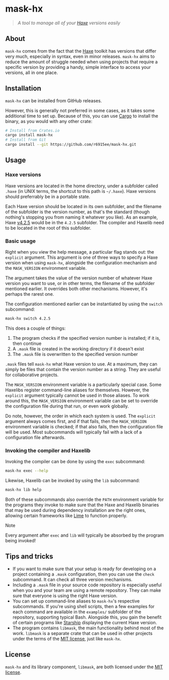# mask-hx

> *A tool to manage all of your [Haxe](https://haxe.org) versions easily*

## About

`mask-hx` comes from the fact that the [Haxe](https://haxe.org) toolkit
has versions that differ very much, especially in syntax, even in minor
releases.  `mask-hx` aims to reduce the amount of struggle needed when
using projects that require a specific version by providing a handy, simple
interface to access your versions, all in one place.

## Installation

`mask-hx` can be installed from GitHub releases.

However, this is generally not preferred in some cases, as it takes some
additional time to set up. Because of this, you can use
[Cargo](https://crates.io) to install the binary, as you would with any
other crate:

```sh
# Install from Crates.io
cargo install mask-hx
# Install from Git
cargo install --git https://github.com/r6915ee/mask-hx.git
```

## Usage

### Haxe versions

Haxe versions are located in the home directory, under a subfolder called
`.haxe` (in UNIX terms, the shortcut to this path is `~/.haxe`). Haxe versions
should preferrably be in a portable state.

Each Haxe version should be located in its own subfolder, and the filename
of the subfolder is the version number, as that's the standard (though
nothing's stopping you from naming it whatever you like). As an example, Haxe
[v4.2.5](https://haxe.org/download/version/4.2.5/) would be in the `4.2.5`
subfolder. The compiler and Haxelib need to be located in the root of this
subfolder.

### Basic usage

Right when you view the help message, a particular flag stands out: the
`explicit` argument. This argument is one of three ways to specify a Haxe
version when using `mask-hx`, alongside the configuration mechanism and the
`MASK_VERSION` environment variable.

The argument takes the value of the version number of whatever Haxe
version you want to use, or in other terms, the filename of the subfolder
mentioned earlier. It overrides both other mechanisms. However, it's perhaps
the rarest one.

The configuration mentioned earlier can be instantiated by using the
`switch` subcommand:

```sh
mask-hx switch 4.2.5
```

This does a couple of things:

1. The program checks if the specified version number is installed; if it is,
  then continue
2. A `.mask` file is created in the working directory if it doesn't exist
3. The `.mask` file is overwritten to the specified version number

`.mask` files tell `mask-hx` what Haxe version to use. At a maximum, they
can simply be files that contain the version number as a string. They are
useful for collaborative projects.

The `MASK_VERSION` environment variable is a particularly special case.
Some Haxelibs register command-line aliases for themselves. However, the
`explicit` argument typically cannot be used in those aliases. To work around
this, the `MASK_VERSION` environment variable can be set to override
the configuration file during that run, or even work globally.

Do note, however, the order in which each system is used. The `explicit`
argument always comes first, and if that fails, then the `MASK_VERSION`
environment variable is checked; if that also fails, then the configuration
file will be used. Most subcommands will typically fail with a lack of a
configuration file afterwards.

### Invoking the compiler and Haxelib

Invoking the compiler can be done by using the `exec` subcommand:

```sh
mask-hx exec --help
```

Likewise, Haxelib can be invoked by using the `lib` subcommand:

```sh
mask-hx lib help
```

Both of these subcommands also override the `PATH` environment variable
for the programs they invoke to make sure that the Haxe and Haxelib
binaries that may be used during dependency installation are the right
ones, allowing certain frameworks like [Lime](https://lime.openfl.org/)
to function properly.

> [!NOTE]
> Every argument after `exec` and `lib` will typically be absorbed by the
> program being invoked!

## Tips and tricks

* If you want to make sure that your setup is ready for developing on a
  project containing a `.mask` configuration, then you can use the `check`
  subcommand. It can check all three version mechanisms.
* Including a `.mask` file in your source code repository is especially useful
  when you and your team are using a remote repository. They can make sure
  that everyone is using the right Haxe version.
* You can set up command-line aliases to `mask-hx`'s respective subcommands.
  If you're using shell scripts, then a few examples for each command are
  available in the `examples/` subfolder of the repository, supporting typical
  Bash. Alongside this, you gain the benefit of certain programs like
  [Starship](https://starship.rs/) displaying the current Haxe version.
* The program contains `libmask`, the main functionality behind most of the
  work. `libmask` is a separate crate that can be used in other projects under
  the terms of the [MIT license](LICENSE), just like `mask-hx`.

## License

`mask-hx` and its library component, `libmask`, are both licensed under the
[MIT license](LICENSE).
